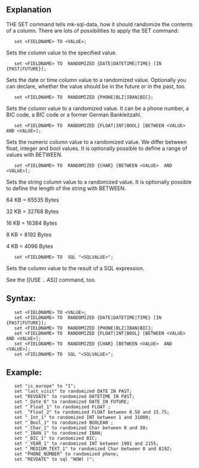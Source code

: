 ## Explanation

THE SET command tells mk-sql-data, how it should randomize the contents of a column. There are lots of possibilities to apply the SET command:

```
   set <FIELDNAME> TO <VALUE>;
```
Sets the column value to the specified value.

```
   set <FIELDNAME> TO  RANDOMIZED {DATE|DATETIME|TIME} [IN {PAST|FUTURE}];
```
Sets the date or time column value to a randomized value. Optionally you can declare, whether the value should be in the future or in the past, too.

```
   set <FIELDNAME> TO  RANDOMIZED {PHONE|BLZ|IBAN|BIC};
```
Sets the column value to a randomized value. It can be a phone number, a BIC code, a BIC code or a former German Bankleitzahl.

```
   set <FIELDNAME> TO  RANDOMIZED {FLOAT|INT|BOOL} [BETWEEN <VALUE>  AND <VALUE>];
```
Sets the numeric column value to a randomized value. We differ between float, integer and bool values. It is optionally possible to define a range of values with BETWEEN.

```
   set <FIELDNAME> TO  RANDOMIZED {CHAR} [BETWEEN <VALUE>  AND <VALUE>];
```
Sets the string column value to a randomized value. It is optionally possible to define the length of the string with BETWEEN.

 64 KB = 65535 Bytes

 32 KB = 32768 Bytes

 16 KB = 16384 Bytes

  8 KB = 8192 Bytes

  4 KB = 4096 Bytes

```
   set <FIELDNAME> TO  SQL "<SQLVALUE>";   
```
Sets the column value to the result of a SQL expression. 

See the [[USE .. AS]] command, too.

## Syntax:

```
   set <FIELDNAME> TO <VALUE>;
   set <FIELDNAME> TO  RANDOMIZED {DATE|DATETIME|TIME} [IN {PAST|FUTURE}];
   set <FIELDNAME> TO  RANDOMIZED {PHONE|BLZ|IBAN|BIC};
   set <FIELDNAME> TO  RANDOMIZED {FLOAT|INT|BOOL} [BETWEEN <VALUE>  AND <VALUE>];
   set <FIELDNAME> TO  RANDOMIZED {CHAR} [BETWEEN <VALUE>  AND <VALUE>];
   set <FIELDNAME> TO  SQL "<SQLVALUE>";
```

## Example:

```
   set "is_europe" to "1";
   set "last_visit" to randomized DATE IN PAST;
   set "REVDATE" to randomized DATETIME IN PAST;
   set "_Date_6" to randomized DATE IN FUTURE;
   set "_Float_1" to randomized FLOAT ;
   set _"Float_2" to randomized FLOAT between 0.58 and 15.75;
   set "_Int_1" to randomized INT between 1 and 31000;
   set "_Bool_1" to randomized BOOLEAN ;
   set "_Char_1" to randomized Char between 0 and 50;
   set "_IBAN_1" to randomized IBAN;
   set "_BIC_1" to randomized BIC;
   set "_YEAR_1" to randomized INT between 1901 and 2155;
   set "_MEDIUM_TEXT_1" to randomized Char between 0 and 8192;
   set "PHONE_NUMBER" to randomized phone;
   set "REVDATE" to sql "NOW( )";
```

